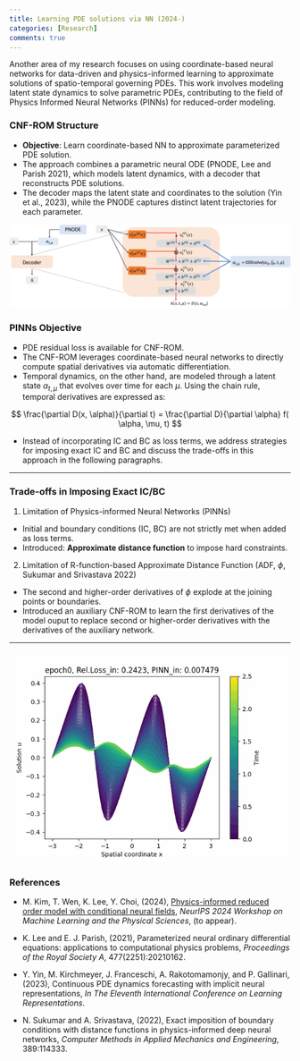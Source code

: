 ```yaml
---
title: Learning PDE solutions via NN (2024-)
categories: [Research]
comments: true
---
```

<script type="text/x-mathjax-config">
  MathJax.Hub.Config({
    tex2jax: {inlineMath: [['$','$'], ['\\(','\\)']]},
    "HTML-CSS": { preferredFont: "TeX", availableFonts: ["STIX","TeX"] }
  });
</script>
<script type="text/javascript"
  src="https://cdnjs.cloudflare.com/ajax/libs/mathjax/2.7.7/MathJax.js?config=TeX-AMS_HTML">
</script>

Another area of my research focuses on using coordinate-based neural networks for data-driven and physics-informed learning to approximate solutions of spatio-temporal governing PDEs. This work involves modeling latent state dynamics to solve parametric PDEs, contributing to the field of Physics Informed Neural Networks (PINNs) for reduced-order modeling.



### CNF-ROM Structure
- **Objective**: Learn coordinate-based NN to approximate parameterized PDE solution.
- The approach combines a parametric neural ODE (PNODE, Lee and Parish 2021), which models latent dynamics, with a decoder that reconstructs PDE solutions. 
- The decoder maps the latent state and coordinates to the solution (Yin et al., 2023), while the PNODE captures distinct latent trajectories for each parameter.

![CNF-ROM framework](../assets/img/diagram.png)

### PINNs Objective
- PDE residual loss is available for CNF-ROM. 
- The CNF-ROM leverages coordinate-based neural networks to directly compute spatial derivatives via automatic differentiation. 
- Temporal dynamics, on the other hand, are modeled through a latent state $\alpha_{t,\mu}$ that evolves over time for each $\mu$. Using the chain rule, temporal derivatives are expressed as: 

$$
\frac{\partial D(x, \alpha)}{\partial t} = \frac{\partial D}{\partial \alpha}  f( \alpha, \mu, t)
$$

- Instead of incorporating IC and BC as loss terms, we address strategies for imposing exact IC and BC and discuss the trade-offs in this approach in the following paragraphs.

---

### Trade-offs in Imposing Exact IC/BC

1. Limitation of Physics-informed Neural Networks (PINNs)
- Initial and boundary conditions (IC, BC) are not strictly met when added as loss terms.
- Introduced: **Approximate distance function** to impose hard constraints.

2. Limitation of R-function-based Approximate Distance Function (ADF, $\phi$, Sukumar and Srivastava 2022)
- The second and higher-order derivatives of $\phi$ explode at the joining points or boundaries.
- Introduced an auxiliary CNF-ROM to learn the first derivatives of the model ouput to replace second or higher-order derivatives with the derivatives of the auxiliary network.

---


![1D Burger's Equation Example](../assets/img/bg1d_0808.gif)

### References

- M. Kim, T. Wen, K. Lee, Y. Choi, (2024), [Physics-informed reduced order model with conditional neural fields](../assets/documents/manuscript24-CNF-ROM.pdf), *NeurIPS 2024 Workshop on Machine Learning and the Physical Sciences*, (to appear).

- K. Lee and E. J. Parish, (2021), Parameterized neural ordinary differential equations: applications to computational physics problems, *Proceedings of the Royal Society A*, 477(2251):20210162.

- Y. Yin, M. Kirchmeyer, J. Franceschi, A. Rakotomamonjy, and P. Gallinari, (2023), Continuous PDE dynamics forecasting with implicit neural representations, *In The Eleventh International Conference on Learning Representations*.

-  N. Sukumar and A. Srivastava, (2022), Exact imposition of boundary conditions with distance functions in physics-informed deep neural networks, *Computer Methods in Applied Mechanics and Engineering*, 389:114333.